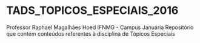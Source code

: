 # TADS_TOPICOS_ESPECIAIS_2016
Professor Raphael Magalhães Hoed
IFNMG - Campus Januária
Repositório que contém conteúdos referentes à disciplina de Tópicos Especiais
